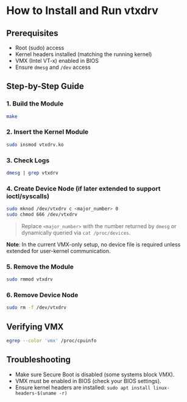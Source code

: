 # How to Install and Run vtxdrv

## Prerequisites
- Root (sudo) access
- Kernel headers installed (matching the running kernel)
- VMX (Intel VT-x) enabled in BIOS
- Ensure `dmesg` and `/dev` access

## Step-by-Step Guide

### 1. Build the Module
```bash
make
```

### 2. Insert the Kernel Module
```bash
sudo insmod vtxdrv.ko
```

### 3. Check Logs
```bash
dmesg | grep vtxdrv
```

### 4. Create Device Node (if later extended to support ioctl/syscalls)
```bash
sudo mknod /dev/vtxdrv c <major_number> 0
sudo chmod 666 /dev/vtxdrv
```
> Replace `<major_number>` with the number returned by `dmesg` or dynamically queried via `cat /proc/devices`.

**Note**: In the current VMX-only setup, no device file is required unless extended for user-kernel communication.

### 5. Remove the Module
```bash
sudo rmmod vtxdrv
```

### 6. Remove Device Node
```bash
sudo rm -f /dev/vtxdrv
```

## Verifying VMX
```bash
egrep --color 'vmx' /proc/cpuinfo
```

## Troubleshooting
- Make sure Secure Boot is disabled (some systems block VMX).
- VMX must be enabled in BIOS (check your BIOS settings).
- Ensure kernel headers are installed: `sudo apt install linux-headers-$(uname -r)`

